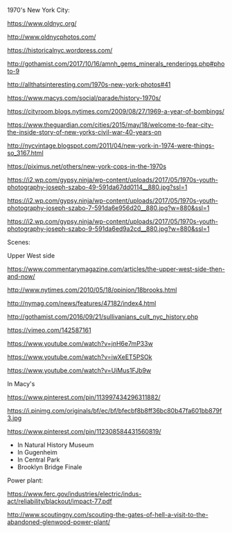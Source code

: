 1970's New York City:

https://www.oldnyc.org/

http://www.oldnycphotos.com/

https://historicalnyc.wordpress.com/

http://gothamist.com/2017/10/16/amnh_gems_minerals_renderings.php#photo-9

http://allthatsinteresting.com/1970s-new-york-photos#41

https://www.macys.com/social/parade/history-1970s/

https://cityroom.blogs.nytimes.com/2009/08/27/1969-a-year-of-bombings/

https://www.theguardian.com/cities/2015/may/18/welcome-to-fear-city-the-inside-story-of-new-yorks-civil-war-40-years-on

http://nycvintage.blogspot.com/2011/04/new-york-in-1974-were-things-so_3167.html

https://piximus.net/others/new-york-cops-in-the-1970s

https://i2.wp.com/gypsy.ninja/wp-content/uploads/2017/05/1970s-youth-photography-joseph-szabo-49-591da67dd0114__880.jpg?ssl=1

https://i2.wp.com/gypsy.ninja/wp-content/uploads/2017/05/1970s-youth-photography-joseph-szabo-7-591da6e956d20__880.jpg?w=880&ssl=1

https://i2.wp.com/gypsy.ninja/wp-content/uploads/2017/05/1970s-youth-photography-joseph-szabo-9-591da6ed9a2cd__880.jpg?w=880&ssl=1

Scenes:

Upper West side

https://www.commentarymagazine.com/articles/the-upper-west-side-then-and-now/

http://www.nytimes.com/2010/05/18/opinion/18brooks.html

http://nymag.com/news/features/47182/index4.html

http://gothamist.com/2016/09/21/sullivanians_cult_nyc_history.php

https://vimeo.com/142587161

https://www.youtube.com/watch?v=jnH6e7mP33w

https://www.youtube.com/watch?v=iwXeET5PSOk

https://www.youtube.com/watch?v=UiMus1FJb9w




In Macy's

https://www.pinterest.com/pin/113997434296311882/

https://i.pinimg.com/originals/bf/ec/bf/bfecbf8b8ff36bc80b47fa601bb879f3.jpg

https://www.pinterest.com/pin/112308584431560819/

- In Natural History Museum
- In Gugenheim
- In Central Park
- Brooklyn Bridge Finale





Power plant:

https://www.ferc.gov/industries/electric/indus-act/reliability/blackout/impact-77.pdf

http://www.scoutingny.com/scouting-the-gates-of-hell-a-visit-to-the-abandoned-glenwood-power-plant/